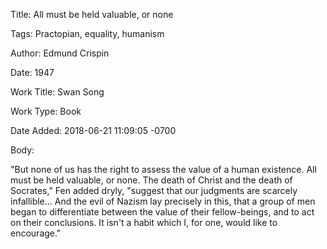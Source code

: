 Title:  All must be held valuable, or none

Tags:   Practopian, equality, humanism

Author: Edmund Crispin

Date:   1947

Work Title: Swan Song

Work Type: Book

Date Added: 2018-06-21 11:09:05 -0700

Body: 

"But none of us has the right to assess the value of a human existence. All must be held valuable, or none. The death of Christ and the death of Socrates," Fen added dryly, "suggest that our judgments are scarcely infallible... And the evil of Nazism lay precisely in this, that a group of men began to differentiate between the value of their fellow-beings, and to act on their conclusions. It isn't a habit which I, for one, would like to encourage."

